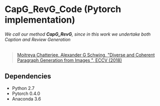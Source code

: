 # CapG_RevG_Code (Pytorch implementation)
###### We call our method **CapG_RevG**, since in this work we undertake both Caption and Review Generation

> [Moitreya Chatterjee, Alexander G Schwing, "Diverse and Coherent Paragraph Generation from Images ", ECCV (2018)](https://arxiv.org/pdf/1809.00681) 


## Dependencies
- Python 2.7
- Pytorch 0.4.0
- Anaconda 3.6
